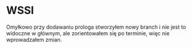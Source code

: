 # WSSI
Omyłkowo przy dodawaniu prologa stworzyłem nowy branch i nie jest to widoczne w głównym, ale zorientowałem się po terminie, więc nie wprowadzałem zmian.
